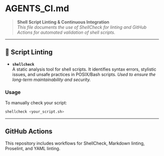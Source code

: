 # AGENTS_CI.md

> **Shell Script Linting & Continuous Integration**  
> _This file documents the use of ShellCheck for linting and GitHub Actions for
automated validation of shell scripts._

---

## 🧪 Script Linting

- **`shellcheck`**  
  A static analysis tool for shell scripts. It identifies syntax errors,
  stylistic issues, and unsafe practices in POSIX/Bash scripts.
  _Used to ensure the long-term maintainability and security._

### Usage

To manually check your script:

```bash
shellcheck <your_script.sh>
```

---

## GitHub Actions

This repository includes workflows for ShellCheck, Markdown linting, Proselint,
and YAML linting.

